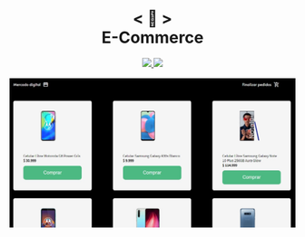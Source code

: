 <h1 align="center">
    < 💱 > <br>
    E-Commerce
</h1>

<p align="center">
    <a href="https://nerd0000.github.io/E-Commerce">
        <img src="https://img.shields.io/badge/-Acessar%20aplica%C3%A7%C3%A3o-blue"></img>
    </a>
    <a href="https://gitpod.io/#https://github.com/Nerd00F/E-Commerce">
        <img src="https://img.shields.io/badge/Gitpod-ready--to--code-blue?logo=gitpod"></img>
    </a>
    <br><br>
    <img src="https://github.com/nerd0000/E-Commerce/blob/master/foto.jpg"></img>
</p>
